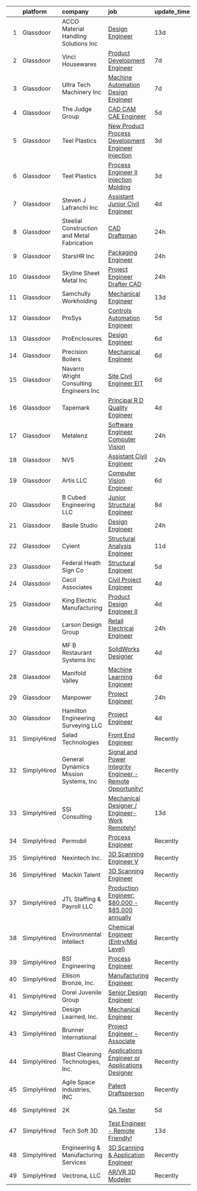 

|    | platform    | company                                     | job                                                                                                                                                                                                                                                                                                                                                                                                                                                                                                                                                                                                                                                                                                                                                                                                                                                                                                                                                                                                                                                                                                            | update_time   | location            |
|---:|:------------|:--------------------------------------------|:---------------------------------------------------------------------------------------------------------------------------------------------------------------------------------------------------------------------------------------------------------------------------------------------------------------------------------------------------------------------------------------------------------------------------------------------------------------------------------------------------------------------------------------------------------------------------------------------------------------------------------------------------------------------------------------------------------------------------------------------------------------------------------------------------------------------------------------------------------------------------------------------------------------------------------------------------------------------------------------------------------------------------------------------------------------------------------------------------------------|:--------------|:--------------------|
|  1 | Glassdoor   | ACCO Material Handling Solutions Inc        | [Design Engineer](https://www.glassdoor.com/partner/jobListing.htm?pos=111&ao=1110586&s=58&guid=000001811e171b689eb601c4389b72a4&src=GD_JOB_AD&t=SR&vt=w&ea=1&cs=1_55cc4cf5&cb=1654067240411&jobListingId=1007873994147&cpc=F88D5E57E2BAA8F6&jrtk=3-0-1g4f1e725r0hn801-1g4f1e72i2hs4000-f0e664d32b362283--6NYlbfkN0BFFS8zJVZenWItNE8lTFZnQq_3tJVmPdz7HSSz7xoRe9bTuWO1kppgetIzLAsPLkGesZbzOw6hdn7u1_ptyFY2Yh5TjROcfA-fIta3lKT7VlSJ1BWPf3Pj2ey6AZov32r578G1NYGwhr-PcsjD37JnIPmeI2zVpPTE-QebkRXn82hoQbuYCpdWBnTXQkCXGJhwgOTPJavIxkNcd6tDoKqfv0YMnNAjqBqfTGrqehu_Xky3UsIQaMHOb7hjAnuepAXiuja0r_m_ftKNK7mGkWKiMJWaT9a-C5JcnESMk7x8aSpkmifQexf-WXqdSEGngskPzBinZWgKMRlve2Wfg3kSGiIRFgbd6JQQbILoVTJLMEmsyi_pn_5L_0lyb7x4Z1eUP9jiN_IbANdkB3VjJz7TAkZpHirNq0H0f2qFL22DmnhRolqFzw68xGal2teyeRWN-sduQC-ymd-ox1ybw4IvH38rmLtiOL8TBUWSNUuV1HXVoLW7Z8RBKd6OVqbouNPOU1Ni06-l0Q%3D%3D)                                                                                                                                                                                                                                         | 13d           | York, PA            |
|  2 | Glassdoor   | Vinci Housewares                            | [Product Development Engineer](https://www.glassdoor.com/partner/jobListing.htm?pos=118&ao=1110586&s=58&guid=000001811e171b689eb601c4389b72a4&src=GD_JOB_AD&t=SR&vt=w&ea=1&cs=1_865e2e45&cb=1654067240412&jobListingId=1007890247544&cpc=BC616B31DCC8F979&jrtk=3-0-1g4f1e725r0hn801-1g4f1e72i2hs4000-4375639c36694ce6--6NYlbfkN0D5EoDI19pzLD_ZoAvoqM1-O9qeTV9KvYbDAr1-bMzVcSvjVkkQ6BvyGmywEUftIbPtnC8k4A-TRW_dF3zHwVp0OQdCc_CFJgeaFeS5fen8wAsar0I-Un9U3-Ry10OooFprQ_wphTcyWZAh8XnT2x8F2I1AeOn9Jhfgz0CxbAOjlacClusjiIStaqj4xKYL9y-kcVyJcNMjOXEQ0kED3_QQivaNyvsLS8fc5htMQ_aE94BeFD8D1C8heoAp1GVAv-aaXyXEIYDb_wEwIUUGOPOFdjdNG-jMUNoIS6bn7A7_-5SIRuRGx9c5HepxDX2dk0X_1rwv3ieZo751VWLwPYKUsXUJFfo0FeiIlhF_XTQBTUjxKJX59W373l2IUYXlGOlo7J9VlttN-RjCwXQeqCy6UZCztpVEQqHjteN36CBYOHcXFaac9xi_z6y0xdmMezK4an5rNs_LKVp-4mhNNPYM1GmcWSGZfk1h0cNifoQQQgPe_PWPuFNGv4-bKsI3y4G3aocVk-hRjA%3D%3D)                                                                                                                                                                                                                            | 7d            | La Mirada, CA       |
|  3 | Glassdoor   | Ultra Tech Machinery Inc                    | [Machine   Automation Design Engineer](https://www.glassdoor.com/partner/jobListing.htm?pos=124&ao=1110586&s=58&guid=000001811e171b689eb601c4389b72a4&src=GD_JOB_AD&t=SR&vt=w&ea=1&cs=1_e7e1b827&cb=1654067240413&jobListingId=1007888541246&cpc=77D8CEE05F182B4C&jrtk=3-0-1g4f1e725r0hn801-1g4f1e72i2hs4000-513c0de8cb0a2d00--6NYlbfkN0AIoC-Kl3yXaiZEPiSNegCgpfAebIgQXdTex3hHuPa71VVPmoPUkSahDVQnVIT-qT-tDuCjdsgw4I2cKv80SeImW_raUgLAfF7XJ6lVDEbu9P7LjA70J2adX7VdonLuslQx0tHwDuc11Ma1CCtwrJqy0A-IhAxkR9wwCSUQyTqoljFyHtQIM4TXlnWex--yEVeCL0NqikTxyTGb3HnnSZByAeMp61u8CEkv8-ba8x4bS0QBRjBh-VPVjDCotYOHecrxSvByHvc8PlVhyjWN7mN7psSPNgXglYrgA9C2zcBZRWDkRkLgMOgQFEyIxrXTmXa2APxahq8Zntom3yEaDlz4CotTX239RqxaeHl4peFrFcl3b7j9kD1sHyLyOeV3DFCqXgk-mg_gGY1pOCnNE-uFgiJTureU0UP3xU5tZ5qrSjdsHpCk11AOOQjIhrnBesNVgYDcQBfzhQ_zOxWYG3GycW8GKeJFk0-olUnEaFrf_NeetBGSOaSnjPnL-o26O1uaWvgKK4GJJfnM4XcbEhpU)                                                                                                                                                                                                                | 7d            | Cuyahoga Falls, OH  |
|  4 | Glassdoor   | The Judge Group                             | [CAD CAM CAE Engineer](https://www.glassdoor.com/partner/jobListing.htm?pos=101&ao=1110586&s=58&guid=000001811e171b689eb601c4389b72a4&src=GD_JOB_AD&t=SR&vt=w&cs=1_bec62ec6&cb=1654067240408&jobListingId=1007895133794&cpc=1C3D0743E8DC25A9&jrtk=3-0-1g4f1e725r0hn801-1g4f1e72i2hs4000-fae78ff3c575c1c6--6NYlbfkN0AEfvaTCbEyT-QU0mB1I0G9RQ6RLW6MmY4ibAKfSb27DkVWgLbvCGilYWmviU5BJjw2-IW_5_zKp2K9Iqb16U6NbR-Nz-4DJPb-tOcj-iN5tBHn0i5grRvx2zpOwwtpGXv040duLfRK3-ZgT8AH3XCX-tBb1HwSjRsp7swUdUfwC4wdv3w5p1LLI9kybzUaBAiz8OWjWwDuTxhMKA7J6GSUbeiGl1nvTJDvIBZnBl0g2ARSP_f2gl-UwgubbQdQcHb9w_g-zCq0nknUfSVHXUXoY_bV6F-9Om_FWcc8sRXU0O-jO1_jm8WXzyxmFRq36MdkJi0EjEcnwzsb2vKW5F1BPjcNdOf6zYyDjtogi0nFs29c-AlvRtGH3bTbKXhEDWQ1sR5IL5rwp7FPfq6SFGI9CSzkIhsxOyF5IofBHD8aNCHEbOaCzxq_g8Uz5OsCrZw5E111JJMALznU8R27e0fMJTgGqAFoAUCDV5D-kNJtS_o6gzzEC_XUQl58Y1_X91z3s4C-bKGrI67oOgzy3W-Ji7pIzGgmjPZG5B7PnBEqPRh7kR71xzLJHmbXCtKC4yT2v0AMqXJeyRhHCT3XmTTKdtDeCU__KfnGytg8li7j3tVsuyZvUvoZYI8mNu9FYUCA2ZJQoosVRw%3D%3D)                                                                                                         | 5d            | Remote              |
|  5 | Glassdoor   | Teel Plastics                               | [New Product Process Development Engineer   Injection](https://www.glassdoor.com/partner/jobListing.htm?pos=128&ao=1110586&s=58&guid=000001811e171b689eb601c4389b72a4&src=GD_JOB_AD&t=SR&vt=w&cs=1_ae766026&cb=1654067240413&jobListingId=1007900087630&cpc=608BEFD8E68346F1&jrtk=3-0-1g4f1e725r0hn801-1g4f1e72i2hs4000-9d6e896e0834850c--6NYlbfkN0CRz_6eAniD4B1hq5wXrn7rHUddnZb6rvgfDdRQQgFm5z2mlHHzhccM4uWxrRn_tYmWJLwvGYnWNoWSm5uufLE37HoEnpb8VaYLTeOw1rmm_tMAi8x0zP2sM72r20_e6Bz0T3Jnzv-D_xoZ6oVAYbrLPpTc1bFUwIY5cIiEm4OzS28G2u6Fvj-Ohuoxqv3mermdEz2GSPirtMtYFqVw0Jmt1xs8aLbtZY_GFNVx1FgMoizksJCZyZIRdLyXCxZfBUXyDW-k2CtHi6p_4Z4pMTA6NT_qp3D9u5yFrPPFlo1yiptwlfhCZqbJGoMDCPEo4Lvpiq88wIMpw1K0gx_iN0HZVeV09oeV1FsrB6KYeQHAI5heViRyGdOk23lGfsxhXKd7_-ROiBNYDrYqymqdAIce3LJvuleR16ATddD_VdsyX8DuXIDsKzWBfrN2crYrH5A9qnCvpMUrsKIBJHqJnfOrx3JYroDj3PPsJn2yhddiq2NY60zUIOsRiMii_PhpNwYv36QraMaguxpYIaXNwlKiG63ska2aPg0%3D)                                                                                                                                                                                       | 3d            | Chicago, IL         |
|  6 | Glassdoor   | Teel Plastics                               | [Process Engineer II   Injection Molding](https://www.glassdoor.com/partner/jobListing.htm?pos=125&ao=1110586&s=58&guid=000001811e171b689eb601c4389b72a4&src=GD_JOB_AD&t=SR&vt=w&cs=1_07b0da6a&cb=1654067240412&jobListingId=1007900087283&cpc=7914D502DECE078E&jrtk=3-0-1g4f1e725r0hn801-1g4f1e72i2hs4000-ce7a4584e4b9e386--6NYlbfkN0CRz_6eAniD4B1hq5wXrn7rHUddnZb6rvgfDdRQQgFm5z2mlHHzhccMX5kjNeTYMDgMfUgmXb7QONzVJ_T1Li0lJ4kHIq-ROL6xtA-HZAMvC2jLj3Gwq18eyjIiXprlXmeZhR_cpq9Ybh6E4u7-EvF1rXe_LlEnMuc5zoTepBA614eb7tfXn_llHqzf5x1OiDarVaXFgmvuRx1UkHaJQzgtnx8_p5SNwrG4P-SI-gxk4tf47HTdW2sb0EoE8I3zdYGwDGx5OzSwzY3A55WAjeyxeSVtjImoOLZIzCirt1msADDHQvWM_q_S2bIDMmZrKXJxwuhmxVkZYYqUMvMv3Hm43-Xfgl-DSxxu5VBQmXbv066p4TcEwCoVxjwc1H_rWgrghOIKhmDL5JJSJS1a7kjMl3ZZ3lzIqHU1lvr7ifiQdgs_HOhA5M6RNng6CWLSowrBUInGfHdZ3r6zMsAZ-KhYQ6NihuzXiAZAqhDrGO3U2DXViXJ7f4_VhgAH_ZaNV6jHUiyCW4V41d7kmuoMlVupPHlaPiU7SOQ%3D)                                                                                                                                                                                                    | 3d            | Madison, WI         |
|  7 | Glassdoor   | Steven J  Lafranchi  Inc                    | [Assistant   Junior Civil Engineer](https://www.glassdoor.com/partner/jobListing.htm?pos=103&ao=1110586&s=58&guid=000001811e171b689eb601c4389b72a4&src=GD_JOB_AD&t=SR&vt=w&ea=1&cs=1_3d7d1209&cb=1654067240409&jobListingId=1007899236167&cpc=3775E3D5AC4F75A4&jrtk=3-0-1g4f1e725r0hn801-1g4f1e72i2hs4000-81d681516ebb2445--6NYlbfkN0D_KRozbKJx95I3LRYgbj09bqBDFeyQG4s8tCOB31p2DEld8ztPbmN09lK1x0mXGdiz1Rov8eNVJZ4KZ0lrblLLlYCYSIiqXnxCxP4vwJ5WtwkgReC5NMacHbbPY4U67NMMAtV0nWjXrkbMUVARhIuHRqgNZ91hqussH96hFM7oP4W5Bfc1F3HpWlK2ZUgyBi7YGKNfsIQizRTbPxEI56t2LVV-VH2E1RMca6NmHP6Hu18a-MtmOEjxsm8zrApuNZ_KO3JiamtWP1YkUgUEXh04wEfiCQpsaHMt0Ly87MXYcASzqCmLdJIQS2Sp7bxtrI_pNuyiMsZkPsXrxOUpOR98Gg7t9z2DQE53kTC5fPvlwYMPz7vXvjFBFy4xbS0TwmzZEBPrHDD8k2Guw_WZTM50GUjJ6H1H26Wxav5cr5iGW9N3_Wq4pxmwkTU4jJ7PAvaEP7EJfLZ7yDXgKprR-LAVOotmmk0M9SWKzxSRTwDAsEkeU5zJ_fhwyV8QEjB3rY03ohwxbwFIabIiXSFJ1bUt)                                                                                                                                                                                                                   | 4d            | Petaluma, CA        |
|  8 | Glassdoor   | Steelial Construction and Metal Fabrication | [CAD Draftsman](https://www.glassdoor.com/partner/jobListing.htm?pos=122&ao=1110586&s=58&guid=000001811e171b689eb601c4389b72a4&src=GD_JOB_AD&t=SR&vt=w&ea=1&cs=1_588ba3d9&cb=1654067240412&jobListingId=1007905846090&cpc=D1AB73242940E063&jrtk=3-0-1g4f1e725r0hn801-1g4f1e72i2hs4000-ad664db201bb73cf--6NYlbfkN0AzJIKJrUelbtrYHeXwObzAy8QeHiMlCmpBehKcjiQe-EZyb3rOSofG7ISQlCuMnjOqUDLjRTXoCu4tls9kTfQBzWzo-NFjpNYBjN0KQnq31UFOTu9sD13hHy0z8-19ZYjEZyYFa_IxmtDEgwZZ19M7q-5MmaXFrHShYKgm0KAtG6is2VLQJWL0AEpquoET3e4jEJyC1quKEPrJxiYeypiGhPmxoefSbr9nmylWG0Bhnc5fKwGKtF_TvbMAJov4k5bnuEbkcZla1QEIUxT7HTnjK-JewVS51JYsM80mxAPcwQyiOx4zHbclbRH4iJe23YTjp-YDwiKGjjVxqyn41TTGJiti2xmRQeRvhrCW_yhzMFZYvJ0qSeXZ4jzU2Ws0csadPSEjD_LuLzKcjk-Ckz8riUlp4Ris5fgwLeYH46NzAEdIwODdtsKeUg0U9HKdEaPVsEJXAnDbn7RnIKTr_Tu7LTYrGqGVDqfPjEFiynJ_FSHgqfrgloq7IqTkcd-A5W3DDW6REb6dsg%3D%3D)                                                                                                                                                                                                                                           | 24h           | Vinton, OH          |
|  9 | Glassdoor   | StarsHR  Inc                                | [Packaging Engineer](https://www.glassdoor.com/partner/jobListing.htm?pos=113&ao=1110586&s=58&guid=000001811e171b689eb601c4389b72a4&src=GD_JOB_AD&t=SR&vt=w&ea=1&cs=1_7bfc13bc&cb=1654067240411&jobListingId=1007905836291&cpc=4C8E2822ED533607&jrtk=3-0-1g4f1e725r0hn801-1g4f1e72i2hs4000-f17e4d57f0f66ddc--6NYlbfkN0A-cNO692nOIiEu7PTX5gLND7JCcQpFw1vGcp6x9VH08BN-YNM244EmBeOwZ_riyDGOiI1ryr5lILKLPRFDEqs8aBZvw-wbHLIvbkc4a07KMeZwIG08Gq-SOkks60f2sin0GXrJAmex0Ic41YP2UT5Ahwj6knPhj2y4B4YBe73kvj9WQHYKQt6HAxZ-XuX2WOLBTiMjpQOHz16J4RMo3RQM5Hb30-vLGGKUHaVvzrxA0DEMH7wAaLHHMwSiZ_o7PbpgIavn5b3xlUqoa0_3xq6CQnLYf-jKWL4qcDGZvB1a4TXESWMCoLFukC6fc9UNGczc5duKoPR-vwxdJbKuKU32ToKte0XXXQcNSXWIsc0te0uWrLeFyJDHSuoarV71OQ5wDOifJu8sQqFHtGAVix-E8RVNMaSlHYPNVvGsxrFYXT-CPfSjOLF6LcPzPmoTCDV_8s6lPh8YjrtAMlSUQ3RzZS8IQIIpheMv3LKCejY8Q5VX05H6QwLWYy9CMCHGESSlyHwkRnbHPg%3D%3D)                                                                                                                                                                                                                                      | 24h           | Morristown, NJ      |
| 10 | Glassdoor   | Skyline Sheet Metal Inc                     | [Project Engineer Drafter  CAD ](https://www.glassdoor.com/partner/jobListing.htm?pos=116&ao=1110586&s=58&guid=000001811e171b689eb601c4389b72a4&src=GD_JOB_AD&t=SR&vt=w&ea=1&cs=1_ef918042&cb=1654067240412&jobListingId=1007906274728&cpc=1F1FB261E206CF3E&jrtk=3-0-1g4f1e725r0hn801-1g4f1e72i2hs4000-418e5bd7176eabb7--6NYlbfkN0AtR68e5gWpPxoovZgA7Udo-dcymoK0NpHFMpIgh7LYz56RXq4wpVwljF3l9XWRmvHXndKVJfHIljSXhf474Ucehc6meyU9QRZ_7sqWvicBxNU7DV0uSztkwH6XEGH9F_ODPPJFiAivVxZbIlvr9a9FCPA2Ow7BzG9AKaBBOZpc7HaeDrhKBl73vzcL2i_5IV4xWQgntga8cX3wGfI_o1CaD8giXu_bWTdxdIpo2V9JDzcK__YSC45NvB0uU1KTHZ1jLHvoLajUbPCqoSxDw-gMnLuC2nH_FNfWlZU_sPOLF2HXY6DeMhD4L5WR6817C3LinOQgntVLs50C0znyWQSxKvs6xLbAyYglGLPI2D7L7sV0xq3gRhYEbQuI49Z_l_YAwQbmKml7HAxhigpDzvr4-uhz1yo49MLhC-oR7dOu3mqFYHSqXaUFAArh2VKHdqUwZijNrQeu1lgFqAqa89kwsWzCEQowsk0oY-x6iOL927FztI0wluEmSlKvWAMsTSwP6LIDV7rv6Q%3D%3D)                                                                                                                                                                                                                          | 24h           | Troutdale, OR       |
| 11 | Glassdoor   | Samchully Workholding                       | [Mechanical Engineer](https://www.glassdoor.com/partner/jobListing.htm?pos=117&ao=1110586&s=58&guid=000001811e171b689eb601c4389b72a4&src=GD_JOB_AD&t=SR&vt=w&ea=1&cs=1_580c46d2&cb=1654067240412&jobListingId=1007875185665&cpc=7EF4045EBFF25D00&jrtk=3-0-1g4f1e725r0hn801-1g4f1e72i2hs4000-0c9a7c9e877481ed--6NYlbfkN0D4nuovUOU2dPryPr7-xanE7ZFWASvaSyNm3BqXIbrO0geIZjjFrgP5r8y6Kdeyiqa7r07cvduyIZKrlXZ4PYkD8d7yHnjGw1H_Vbf5ur-qv0tHOo_ok1qVjOv6MoEdqtKI8itP2QDMyJnW6tpJfBQwWdKTcRcFwWYWpsPQMv65F-Ds7F_jvrbVlpMslURuwUzU3zmxc8bsMQs-oo2aRnm6CPdZI55x0vLBZUnz3EoYXOWRyj2GoX3GTSpx0R39iQYFVHtQSyNX3_5MXXwsRUi3kS3JxZTi0BNUbEPrgLELFE_AgYhj04feYTofOFsjU7Bvor8hV987pURqvrV9gqVTA9mOEOFwAwyNdBsGi2wlO-QuCwEgvnYT5oRsU5cn2ZSmvutgyyeypm_9YPTKQLV6IU_UVkrmEd4M8WaylbJrBnKzFWW1iHUpDsjdW4ddOhWuS0HDsy7K5snRdE7jLc3MEe1XDHQFKwGbkw40n0skXjJFU3bILyG-n0LShqbNhh0%3D)                                                                                                                                                                                                                                                   | 13d           | Lake Forest, CA     |
| 12 | Glassdoor   | ProSys                                      | [Controls Automation Engineer](https://www.glassdoor.com/partner/jobListing.htm?pos=102&ao=1110586&s=58&guid=000001811e171b689eb601c4389b72a4&src=GD_JOB_AD&t=SR&vt=w&cs=1_7e311733&cb=1654067240408&jobListingId=1007895421291&cpc=6A743D8FEB6049F3&jrtk=3-0-1g4f1e725r0hn801-1g4f1e72i2hs4000-3c263e6f64f7ec45--6NYlbfkN0AAZ2KOaAKSdSA4s6ZFM8pp2b9gbp5FFgZTZvio99B7CKbGe8w0J7iHMyqH3r5O7LINfTDwF8xttHB247AtmiMO362FZHrlLJ7hIMp8R2iwvg4rrj-3yeSLEDXGxRo6ZoqOeVFImf32yxs5mtEQdEd7HZ7XtQH9DnhpaFROumOtkVUGF8cJnrstRD-uKdkvgIj3YU9zv_yCOpH3r67ZMvjjAV2EdpVcZm2UZ3QIwuizUSWWss-WMb9TaAGCXxbEhYK5Ftdr7eJbiJYo4DwAMBz-SsqENPiesoAu3exJJLVG497NWducNFUDkjbyEERnzTNDXKsN35MKhdo8BeN5fiEW5g8piGTQTHc1o93-EA2-dBGpV2yf00HGB3RXNmZ60Fl-zWIl8EdLMjus2bdroLNgkchsinAkGQlXjv2tZYsjaZ0ZCB72KCMns5wbckLVVMf4EsCTd_cBnqPNPJ4T1L1_EEzP5FK51EinIomx-JlPy_4zWsiAItroTCNU9ltUh8EI1SAYA-p77uFUJr7sg-eCjSNSG1wPxhqY44Yft9S57xT0CiPsPPhJvB3d305DwGBs_YHbHJhn2PahMacuZg-TGA1eC4IMlpenYsYFa-nvjn-Re7RvPhiCLBKAlau0CvCCuosw70vj_LBHY3ro2Hcv0VD927P4wJi264usQ6N_DQSU2yDehsAGS5J8kHSGKW4cWRN_GGS4rstcOcTBXdyrTBGi4ywR6oFgSYSDoFCAOg%3D%3D) | 5d            | Webb City, MO       |
| 13 | Glassdoor   | ProEnclosures                               | [Design Engineer](https://www.glassdoor.com/partner/jobListing.htm?pos=114&ao=1110586&s=58&guid=000001811e171b689eb601c4389b72a4&src=GD_JOB_AD&t=SR&vt=w&ea=1&cs=1_ba59b2d5&cb=1654067240411&jobListingId=1007892526729&cpc=DB3A3A67F9161FF1&jrtk=3-0-1g4f1e725r0hn801-1g4f1e72i2hs4000-1a35987553044738--6NYlbfkN0CHpSnjIPxMtekS58WZl5Olhjo2iWL5RjE_Boe0ccr3Fp74b-beha0UcTa0UEM84kpxrUputmv3yo3oDyYdgP0CO5NVXNgxxA1pzd8Eg70xN4GZ4e1Bv8w21V35XMjP9InwDtT8zEsqOksegvcIwLg5L1eD3UJrUpslVgbh4owHpkudqgzzb-o_sfuSo6AhtcBt99ragJ7zL6mBPAelLQYiN2MmafjTdsLQNpg0idwEIKwskQoHUblZC6tUifeqqHvcRGOxIJwbqKCRyw2M96_yv3tFA2AeCdCnDTR5nPNh_PMxiKegWGNp1A9xkJzC8aake-peZS4b_p7PJWZOtlsMerU1n52mwxav1WMx5-ZURZ3DZcFKfDXS56NyccuV2bMtvnmVCf5s2BFxMe9omsmuyhofDPjXtXeEJIueV1ti90dV9POBicm6h1Qi0uGcPuWJYYckXESXEjldgMTAqDEWLnFuYUu47GndDQel6RI1zbyuuNRJbhZPnx_l5CXYLyI%3D)                                                                                                                                                                                                                                                       | 6d            | Madison, IN         |
| 14 | Glassdoor   | Precision Boilers                           | [Mechanical Engineer](https://www.glassdoor.com/partner/jobListing.htm?pos=112&ao=1110586&s=58&guid=000001811e171b689eb601c4389b72a4&src=GD_JOB_AD&t=SR&vt=w&ea=1&cs=1_3dad1d88&cb=1654067240411&jobListingId=1007892918554&cpc=A4354B06E837AE94&jrtk=3-0-1g4f1e725r0hn801-1g4f1e72i2hs4000-adc773294579ab3d--6NYlbfkN0A3nGlxoRtA6NRuKdalV5HURoRHIr5zL44tUP6b_0bCfq5yHwM-pbVnKaZYD5j8C8QyKx1OcWz5aMdpOvo-qO-kpjaQ5ewdSgrgSvAYy7iVAMM07QueF975LqGYOQCrNJ_c2UmY7k6v7wJbJxiG3L4TDWmlyrnT5LOA5EP6QrGRmC1C42LfXSyzb0mD2YshVQUWfRW2-_SOInJsXhxSxd6bgJ3c0gaKLBE4Mwiq4xwwflmev4YJY_7_5-LgPsrfFR4d2YzH3z3mtwrPrmQmdITombmoipKhbyjSoYhg_eDjwHoitVP7Fwge9xizc879rqGU6QA4e66rVtLWYZjj1QCnrN5qrMVZg801kKIaXHTaOMQSjslm8GfAyOGSw6eoA2B2cpgrd-rnCTzCPnFeBW3ze8_dse2ySgy2c5U_ALvKJ5B2VpiY7k6eLobrPWz3KKfzUDSSnmWKk9dQ1n1YyxYDbYw9UTpy_9iy009RfPETtWk7rtwKwZGKqGiXNhGEjG3pt-vG_ShEsw%3D%3D)                                                                                                                                                                                                                                     | 6d            | Knoxville, TN       |
| 15 | Glassdoor   | Navarro   Wright Consulting Engineers  Inc  | [Site Civil Engineer   EIT](https://www.glassdoor.com/partner/jobListing.htm?pos=107&ao=1110586&s=58&guid=000001811e171b689eb601c4389b72a4&src=GD_JOB_AD&t=SR&vt=w&ea=1&cs=1_e36b4f6a&cb=1654067240409&jobListingId=1007892329397&cpc=9518339428975B27&jrtk=3-0-1g4f1e725r0hn801-1g4f1e72i2hs4000-f202c4390f59068e--6NYlbfkN0BdE_vG98IF7JZVQK0CwwmuM6QA7CcIgeu8djn-MsHfKT-OJ-9HkT86OPMQQzRk-gjWWILh5YWzDJg6nsBxSDShxpQASMk6KtMQOXnAhnbY9T9ZpV2gdSqhTx9jX1BTOZSRry9_xjvGbDvG9KvDFkVBy-z5MYmoZ7MqyLsH4A9IJLUP8yyIW-OORlV6XkWN0FcFHMuD9UVCRyeHvw2JRotpR9HtRFXbVPirJ0AFxRcXJM44KSFLpwsA85mSlGlOtLSNdCcraJ-wTfLglxPoDtY_di_jJrmnj0lvBnCEBXEUxBl2apwjz9GvxnjsYlMgjZq3VLwdLtDoL31Mz4FnFy5wpjPXdDZs8H0526PmJx9SOcnZ9SVJdZ4HBuPx3ZhsIRSE03PH688OyaJKTEpyH8rKdz_jntvzQokLxYheU6aicF4dwfwSpwtgYkx9fh8nGjP7QgOUYKud7lfR6PuBdAQFqejSFY2jf54CNUAWXubqj_EJilM01OTZooyN7-bTo9dLAD7m3fiIKVCdrAj88wCS)                                                                                                                                                                                                                           | 6d            | Sparks Glencoe, MD  |
| 16 | Glassdoor   | Tapemark                                    | [Principal R D Quality Engineer](https://www.glassdoor.com/partner/jobListing.htm?pos=105&ao=1110586&s=58&guid=000001811e171b689eb601c4389b72a4&src=GD_JOB_AD&t=SR&vt=w&ea=1&cs=1_7b1f4e13&cb=1654067240409&jobListingId=1007898762976&cpc=236B95A03C206867&jrtk=3-0-1g4f1e725r0hn801-1g4f1e72i2hs4000-972575d053355553--6NYlbfkN0D769QmwtMnNWOu3U3MSs6ZoWu2_JIdD1p8otXQvWnwRwBGnWqVrZmuMF44Ide97xc_i2BQYBODaNah7g4OoDFb7625-d-h48REShhZXcTTU8dPDn4HZY9-edUu-_aeB4sjXzSqb9Ng0cRT0dKzgelVp5KuaOUjvQz0oQgiBVn2Xs8Rt2-d63m_aeJWkSGrD91OTjh08t88JdKYmW8QyRxCGoUGqh59VXlBJBxTICR9sZCOCm7vzbgooqLXPqQ-QjVCi90lFiqxLkf99WYCxz5Nay8MtjKb7EU28Nf_U-YBN0P4HfDCJAg_KYSlEYM2LaGtIJHPNGMRfn2g8YVpeuKLtKxMpz_IZ8QkT-TEP328Xkc-tN6sOZDp0o96xJ1O5oy5IyZPsZkI6gpZDLGwyFG1zcK0X-0zrQWQbNmbp-vSqIa8UoieH8TWHiRBVooWPak2JwPb320ghSvsFNfC4iTA1gKOOJZ8CMnSynNXRCDgu4mbtxIU88b4gOVdOrRlvgh58JtGvYWgjcSH6y0p7-KT)                                                                                                                                                                                                                      | 4d            | Saint Paul, MN      |
| 17 | Glassdoor   | Metalenz                                    | [Software Engineer  Computer Vision ](https://www.glassdoor.com/partner/jobListing.htm?pos=108&ao=1110586&s=58&guid=000001811e171b689eb601c4389b72a4&src=GD_JOB_AD&t=SR&vt=w&ea=1&cs=1_da7d0a72&cb=1654067240409&jobListingId=1007905251366&cpc=77B39AA0EC91EA2F&jrtk=3-0-1g4f1e725r0hn801-1g4f1e72i2hs4000-6c4c806135512616--6NYlbfkN0CtwOkgDuej6vPfWODMxjOIyNEohQmdYMppGq8y8dOpBk5eKZmriSFYRd3MV0qcKT1Xmk1QVTgDoielEXXvhgIv_VwBl-wuH8ZA6FTzwXSrym5Y-qlK7M6P2eOQAyh7RVnvc7TqzE3FZ4mLTbKp8wS5LfEfsHT00zfnZQBQ06qDDLDrM3uFZkk0hEpfrYOMgcqOFvpqSKlYirX4Kw_UUWpEowZ7FppeZFzic1HSnzB6rpHE1P51nmTQmuc_At-OjW3X4hwUy80D4JAM7fcd669XP-z38U_NA1BiVp2-Y3CqfCxMZGagR_g1lYV7LKVFXEMpSq0gO1UU0OfuHTJbh47gW6EpcbKUcvJ0Me9paihID3_EEyCRF7a0EZEce6G2wVkbxbA7KsSNlFHT2uLuA07u-sQ7Vt84dgB4qU0wugfCn4Fxib9COtBRqMsfY2M6Ofd3GFww-RGGUpcrJs1ygKGX3T03y3GZ3ZuKKQXlTGgeNJsLQ116XD74CFrN9IFA8FGTgNelN7DbFg%3D%3D)                                                                                                                                                                                                                     | 24h           | Remote              |
| 18 | Glassdoor   | NV5                                         | [Assistant Civil Engineer](https://www.glassdoor.com/partner/jobListing.htm?pos=130&ao=1110586&s=58&guid=000001811e171b689eb601c4389b72a4&src=GD_JOB_AD&t=SR&vt=w&cs=1_46644627&cb=1654067240413&jobListingId=1007907200638&cpc=0B561D89933DD0A0&jrtk=3-0-1g4f1e725r0hn801-1g4f1e72i2hs4000-348b35cc9fb426bf--6NYlbfkN0B5ErWgTX1DuGpFjBtn3pzOpOEUZEj9qW8_LUrm9Vw7kb2d5uWKfKRSYXAKobuQtLNYH6JafSdCLzuWV9IZ_GOjhvQaDePcUiITes52zbTrjHW6hg2uUxw-hYBz75cIH5v3-ZLssPw3LY6FBo7uWXUUz2cPmRH9LLcAPUn2syCYalERtd5nqquPewLP6XcIVOQO-mi06hQguvtTV_XPkEe337sr8XqASIi3o_dL2BVUERPdi1NKJIesPzXFw3QtTMfyqxXZwwMuJYxj5XnkeYP8r_tX4RmhM1__Uxcgm7LhJy-NP2uDyYtDDeAdmJNKb8T-mWnFx_3c8m4ncC4gs4tYNoIX66mAtSUwpBILm1v8HKSGyQW43CLa3Dw-a8s6WCKZdQkgbm1kN9HCBDyoHpRwJI9xeUrkl47pF3_dFP_wxbwPm1kJT1CINrUJtRI8A794aCGbapLH82IsIiLA5k1eIlDPoLi6aY0dzn2-CSpNb1hSjtNFRZPXHGY84xlefc6Ga8ycsCCrV0Smwrh92R4RO4untfhbW7e_g2EHx7X-2x5m6PU1xVldo-LTCznuYKh-nnuxFcaYd4IO0jrooClWvRi5N0uHzDDok_OjF9tuZPyjNLwwsse4IT3fM74cP67gOKw6Hg5VXZchC3fMtCnnYU1glzeh8sL2HbEgHhRKtodU8ANtHNLxAXZZNBtq8XGVKosMkJiDOui6RTLt-LP32uZp0LHOQFU%3D)                   | 24h           | Melville, NY        |
| 19 | Glassdoor   | Artis  LLC                                  | [Computer Vision Engineer](https://www.glassdoor.com/partner/jobListing.htm?pos=109&ao=1110586&s=58&guid=000001811e171b689eb601c4389b72a4&src=GD_JOB_AD&t=SR&vt=w&ea=1&cs=1_01138d56&cb=1654067240409&jobListingId=1007892576193&cpc=E706C0852E54835B&jrtk=3-0-1g4f1e725r0hn801-1g4f1e72i2hs4000-9ce8a660d5287503--6NYlbfkN0A2-e4YwdxU-CdV13Vx9vfkOyEXpfUvrjKxirzv7427WBuLDFD9Ruk-S_qtFLMkvhQbseN8VxfkYL-aF92LFJ0UnIBOLzB4uVjtK2PfbiG-daCPcAHacJLeaZBxTvT2VgTA7Zm2zK0OViuq1vUKXdu2msf8Q5wcoFrbobj2ZT7nnqteg4oeYcidmydPXEHLYjuXuX-yXY_TTQSZrpQdASrLiBrnLqedbSv5IccqFslrg1JYnDUc5I_UE7xKlNQ6fIGQn1LPjRGhlAdPuJ6VSAoQd5BaquswF6IyEaXMb8iOQRtGfq2pksUoAbJuOwOFszjkHpTZ4OZCKzFDRagFpFY74rH95k6E2o5qTiPfrpswRzfYWj4XMey6TVlvUVqgqA1Ap86SW3IF_qDrdn0e9g77agnrh6XlabTc4Ax2NjDJZ7bK7lzp33hVS5HyjTBHNgtf4NU57x6KwW71-IVmzagTOTGUxiuRWe4cogHi8caR3ChGmEsP_HJETcON7kf3_clCjtDpLGnDfQ%3D%3D)                                                                                                                                                                                                                                | 6d            | Salt Lake City, UT  |
| 20 | Glassdoor   | B Cubed Engineering LLC                     | [Junior Structural Engineer](https://www.glassdoor.com/partner/jobListing.htm?pos=104&ao=1110586&s=58&guid=000001811e171b689eb601c4389b72a4&src=GD_JOB_AD&t=SR&vt=w&ea=1&cs=1_6f398813&cb=1654067240409&jobListingId=1007886311250&cpc=B36DCB80D2A155BC&jrtk=3-0-1g4f1e725r0hn801-1g4f1e72i2hs4000-1be27a3f2407c8ce--6NYlbfkN0AO-lx13pzomzdSppJUWL3QXsQT8oyFk4U4LWH8QC50Cr-zBueLseaI03DekY7-9JftCLQ3xfGh6lRiF4kzntwXS_1YEF9ModrKO80b_PjdsXmbkATEMUnjlf8FxjDZLrcezYBMhDUgOOP2SWP4ieY4fWRIGoZB1V0D94P99f1OVc6zla9SDW0D223kHkKnrGwYua2VQ8jGFbhX-_dVad38EaJO-Sz9XN95gxh_NAsuESya7XYjBhUJ6V6PBQHM7S7QTKUaVMJrbGOw-n197ySk_QyQMV-Jcw6KELfsJQn-yDvSyBMxPjIQ8iRH5yogs93IDXMQQcXLkWO7v-r3c1LyrnacArzxfy2u4NleKd1ytjIwbshtMtli8JxPnrp3iqagQLlom8WCBTX_RLY9NXHCFoqvRG-yAdLGnQ0iwNKuAdOS05pBPtP3SPPImQ3IDkobTAElne8Lvv7_7J8GihIQMygi75ttrJX1a1tfC-ySWa5rMRSXsCa-7uqPz7_6WW265duHeOKieCTd9U_CJVs8)                                                                                                                                                                                                                          | 8d            | Westport, CT        |
| 21 | Glassdoor   | Basile Studio                               | [Design Engineer](https://www.glassdoor.com/partner/jobListing.htm?pos=119&ao=1110586&s=58&guid=000001811e171b689eb601c4389b72a4&src=GD_JOB_AD&t=SR&vt=w&ea=1&cs=1_782649ab&cb=1654067240412&jobListingId=1007905907080&cpc=E1C104E4DB0A9973&jrtk=3-0-1g4f1e725r0hn801-1g4f1e72i2hs4000-e139dee4cc128dd1--6NYlbfkN0BdDHiSlq2TKVYTvK036ioTcRDjelCKzvFOpLFiF--0icOI5c6ey-PCjyZJdmY3OLlSuStPjB6qNwXzmKziUs5wEPN9vCHJ7AS-ryTK8zh5dKLzlmJh1PsDENrd_mNNgLmY5R-tWqAtlpLp6iqrutISuE-jgHpkrtvqK2z9BUX-2cE6_x_yQwmkNH8FBKR8fU_Ml-nIMcjNSa7Z035qzEQoPB4o1SFdb66IZ6ovjBE9iOV8AH86SAyS5lBqikpSz__LTSqI_HiJzpitLFs-4mvIHZRDgo5OE9jlkIZ9GQf1BKrJ-FDL6tiLzsk8O5w7Onr5JzDmnyOW638d1eVy8wnjFqmRhnesrb576OTZ2bejmYkcikuOvBa1hj9qtQxkDlCt3Y-mmSlcEAgIKyYPvBndjA4De1Wab28C19XAUNwz4Vmfe2YZ4jRgFKdahbnMVw60dvmmpKAh_jnTC0ZWPwGvJSjZTAGw5YqaFzFdj-tCmm6E4dG3c9MxBAIqZrJZJ9AljiMI5FSeyg%3D%3D)                                                                                                                                                                                                                                         | 24h           | San Diego, CA       |
| 22 | Glassdoor   | Cyient                                      | [Structural Analysis Engineer](https://www.glassdoor.com/partner/jobListing.htm?pos=123&ao=1110586&s=58&guid=000001811e171b689eb601c4389b72a4&src=GD_JOB_AD&t=SR&vt=w&ea=1&cs=1_e0e2f07d&cb=1654067240413&jobListingId=1007879881640&cpc=956B2567E1972B70&jrtk=3-0-1g4f1e725r0hn801-1g4f1e72i2hs4000-d087f01e2e44f157--6NYlbfkN0BHWGz48TIuZePriohsFgAoXDLVIgtHV7KDVn4HcV5WT-9tciw8HnKaFcILxB3sPBYlD0nMRl22FpU3PrgfuPbEwWx3ZuktVC9uoMi-vO905Re_XjfxOPGBIZYn9yVbQDt2TrJeCe-AMu1vGrShNy5I1y3198ZYsLgSxVeD8OMYaHLl09gkRdw_jlWRadm0W33Qy7Nkkpw89368lmbSnieY7M3RNwPQpamNBX_UGsTgUfBUPCh8brfdQuARjgrNEAV5GCSYScoXLcHgZj_ofFmFBqD7HrO8Ta9yah2_Wwz-WB8qWNMCT1QG8Vb1Gj7QMJrXv8S9G1swQnOOk8GbY37toTFvyqs191F0I2y6ECkERTs2eDrGmtlrs0H9rPWvDoeXt30m34rg9ErDI3J0jFXjLSXewcTQ87IwwJB8o_UbDu3fbT6Q5ki4gWcmQZG1bFlxh-jpI4UYrTQq8iF3bYXxgX2R7M31VlAI5HcfG0jcnDd3Mau8SxtYr1eZNPfwXfgnWKom2iN3fg%3D%3D)                                                                                                                                                                                                                            | 11d           | East Hartford, CT   |
| 23 | Glassdoor   | Federal Heath Sign Co                       | [Structural Engineer](https://www.glassdoor.com/partner/jobListing.htm?pos=110&ao=1110586&s=58&guid=000001811e171b689eb601c4389b72a4&src=GD_JOB_AD&t=SR&vt=w&ea=1&cs=1_9645b6a0&cb=1654067240410&jobListingId=1007895663659&cpc=9140140C3E201244&jrtk=3-0-1g4f1e725r0hn801-1g4f1e72i2hs4000-4b64214b38035fcc--6NYlbfkN0DN2ZYuRv5qJPvCqsSNMtLSQUnCbAXnR39RgDmUrd8by8L8G0fbNGY4AD_7umLogmxvwnOKTM75NTHMIZxnz4bvio4SBxzVFWbGflQxUIL1FoCVvIsaMygh6OqXvwd8d4q9TBZvIPcdFLETjOFLVU8urBMRZjBMkxt0Q2YbLefTbeXEoAprOyH3nURNrCyGYd0zM5QFA2Zt5AN4HoJVlRZQLEWrrm6dtXavBT70xrbZ4LqN5XchXL3gcS0XgGaQyGzXDV2ELb0RQhVJI2cpTnyNJ7cLgN8_ucrQLmJblu9ny9jsaeSrtcmOFdC6swir8hk-L3gcGxvKthz0U3BiiOVEAKXl1VlGuc0wAGu3KVDHsUA6xsO_6iATeSXh2aNAdI_7fLSNTvHW78ePTf5BWi5jpRZoqMQuW7vx0wb_W4DbPlOLdRQqWFwrAkVdAp-_HExhfa9nSiAxIA6B2Wp6kGSC9GGItvKtj--QtKaNd0aligsYRcBezSnlsItwFh4Bntg%3D)                                                                                                                                                                                                                                                   | 5d            | Tyler, TX           |
| 24 | Glassdoor   | Cecil   Associates                          | [Civil Project Engineer](https://www.glassdoor.com/partner/jobListing.htm?pos=106&ao=1110586&s=58&guid=000001811e171b689eb601c4389b72a4&src=GD_JOB_AD&t=SR&vt=w&ea=1&cs=1_9a696dbc&cb=1654067240410&jobListingId=1007899212550&cpc=42F897C3A39FB56F&jrtk=3-0-1g4f1e725r0hn801-1g4f1e72i2hs4000-cee0d3f8c11a8e09--6NYlbfkN0DeyJ4CP5CzwT7broxeUwKBt3co1QwKwWitRQqJu2WRZ0WRYEK4sRQPfdg9_n2E3a_4sBB6H5-ZAiNwJqUR6U_NeFkDc8P6GE39XpQ_5r19yV185Ma2h2wsS2HxVPdoUYMxjDgeor5_6oThSt142_DfFwOUk401B2G6GUBEvS32SgQ4cLkl9w_7XykBLBKPxyntry5OmMF33iwdFhA0-U-LyTMslK8hHZkjD1TwkM9F0jqBA6799NQOQfoH53cd4s2Eiuv3XdHMPoBON7oNQuVGENoSvPNrq0hJzbVP8grVD0kEkOGGT5IY3OiO1mFJnI-OMi76gN9ts-y4jVoeh2uVKkeg8kcU20MaS4OqQB883Kz-qT6sTUQMmz5lqqobFfbP0fnabxIJhpsP_VY3Sn1CA_YSnHcr7mOLMKB9Wx0PSh8o-kCU8RnFOQNm79IKzM98GeuvhKn4jYBJw-ClXNXNA3MtRAkZls-M1f2r6iSInuXEO0hyTjOBymp8KA9ywTzUSAjs9oj2tA%3D%3D)                                                                                                                                                                                                                                  | 4d            | Bothell, WA         |
| 25 | Glassdoor   | King Electric Manufacturing                 | [Product Design Engineer II](https://www.glassdoor.com/partner/jobListing.htm?pos=126&ao=1110586&s=58&guid=000001811e171b689eb601c4389b72a4&src=GD_JOB_AD&t=SR&vt=w&ea=1&cs=1_9f200f92&cb=1654067240413&jobListingId=1007899280588&cpc=31763034DC79FFE4&jrtk=3-0-1g4f1e725r0hn801-1g4f1e72i2hs4000-24bd0b3aafca8717--6NYlbfkN0ACdFhQWP37He2fdPsOVzRvlszQknr7Cdz8IwlO4qWUxd4iBDLAFmsfugHL9xS9MlTv_fgGkkcu3p0tSIHwFplcnMerrbnMP4k14wql90zJ7t5B2iXb9sLKgaO4AllKpkZ_LULe4wQDyHn-MaU8WAvIfC4HAKiiuXS8ZZXC2dxGjIsh6cyVbaxsLddr04m93mM0tV2m4Jd3VGSwb8P6Mma6xtJeGeaYdvp9Z0-uERpC4T3IwWL0fLDyIzO3xEwELldVg2Fg9rmSzN24kdIA1l-ZJ4-QdWxuGTfrClXP4bf6JdEdXLfjnyctTCqIC3RN6Uwa-agOy7e06i1usYpr82EovJ9T3Bbxij53eYXSZPTDDgX5r4RF9AwGMeauoh1dwwkKTwvj5MZ4ztxIIVDbqq8c1Yc2Y0Ei7Rkm4RTFMRVqC6NkrOalPxxhqe9WURmoUpGk82ohuC-2AwbXGLoB756HIlk9e3wk7JmSyjvXDiQyXqVsqtiSMGa6Vbt_LZu0Z2bPEZjNT8l9ZA%3D%3D)                                                                                                                                                                                                                              | 4d            | Seattle, WA         |
| 26 | Glassdoor   | Larson Design Group                         | [Retail Electrical Engineer](https://www.glassdoor.com/partner/jobListing.htm?pos=129&ao=1110586&s=58&guid=000001811e171b689eb601c4389b72a4&src=GD_JOB_AD&t=SR&vt=w&ea=1&cs=1_a365c34e&cb=1654067240413&jobListingId=1007905023698&cpc=A47415DDCBEBC78E&jrtk=3-0-1g4f1e725r0hn801-1g4f1e72i2hs4000-28511215a434e6fe--6NYlbfkN0BctA8jT9Ho8FRfiU2d5zHGiG1TQnMfZU5gkPuQGUb4GjUb9rOui6N-5UnynqomddgtD54exBb0hgeJpt5-wLIhGsy0ttG9KTKBHYIFcD_cSbJcst0vYpEkLy93ZcZTOUS6-LK8S_qbYoTP8NSDAMqDUlwTdFGg4Poqir7I2a-ACKW4ks-KyGBszWRQbhQzfvSrInN0hMMrSoS4eZIE48HgFVTJC6Zt2jkKai0vAi0szxgH6uYXo8XzUVtXic2MM5QuVTh3hCc8xhQ-ZUAQSR7AYNUXTLl_x3e9qKy6THZKttgs8p_Ijg_Qel_qPPN6hOnOpkiNqZ2q7BoyfQX9eaS5u9-JyWu1rHQEqGij6rSUHIyMTv5E_CVWqULRyqREEh8EtJqq419YX1k4IOvAbDtFpOjt1hZCVf7D2k-xUJsnPejfzTCjdWsL9IKGs4XKt2At_kesI4XNGq5nRT5RbrgeZ6XR7wVeSB2Hap73xb_WvrxOLbrlYVj7nUCWgvKXO210saOTq4WYrw%3D%3D)                                                                                                                                                                                                                              | 24h           | Harrisburg, PA      |
| 27 | Glassdoor   | MF B Restaurant Systems  Inc                | [SolidWorks Designer](https://www.glassdoor.com/partner/jobListing.htm?pos=115&ao=1110586&s=58&guid=000001811e171b689eb601c4389b72a4&src=GD_JOB_AD&t=SR&vt=w&ea=1&cs=1_3885e9b1&cb=1654067240411&jobListingId=1007898083695&cpc=4443A2658AEFA29C&jrtk=3-0-1g4f1e725r0hn801-1g4f1e72i2hs4000-33d710e7fe0865cb--6NYlbfkN0Bi-g4OEguhQEx4pjzkmulzkFDPdVMQm6g82nLRMcVRUHK_7i5h4gxFQ0QbmMzsK79ZxmzDzMc0k7_2En5y3F3sFdSWHAOLaaBO5iTSuq55bjL2CkFDus4IgnpqiBrpgoBDFsoylQrbbxrtlNqUePSC62V05ezzskZ6o7H6FlTTM1AWAMQREunLnmDNupRtNnA4E2s-0rvGCn7n-ysp3NThpcqqdVxn5STRQJNJgNeNNO7J-a1i_5o9RPC3_nBpjgx3LDWQYFAAkCJDb1pvBhkLiz-aBDoOH4J3e_KT5VYjwYnrjuO8t3BzqGHUH63f092b2rqiA6OrUwUgSm0tX4l064AP-jYazkfpowQHNsxfpTUQ0hrO3BwnWImJ_MMnFZqxDbRAxFd8Z8dPhLFPY6q6hDk78EmuytAIapv7JVeAb26OcSbc3794jvvU7NNoZXNgvh3CoVp9zKzFhat-Nw4Sg3-IZC4OnijtVvpAtyGssFmUJr8filimiVYYQ80Gf_fwAGLX6fhe6g%3D%3D)                                                                                                                                                                                                                                     | 4d            | Dunbar, PA          |
| 28 | Glassdoor   | Manifold Valley                             | [Machine Learning Engineer](https://www.glassdoor.com/partner/jobListing.htm?pos=127&ao=1110586&s=58&guid=000001811e171b689eb601c4389b72a4&src=GD_JOB_AD&t=SR&vt=w&ea=1&cs=1_eb513071&cb=1654067240413&jobListingId=1007892342522&cpc=ABD31432EBADCA3A&jrtk=3-0-1g4f1e725r0hn801-1g4f1e72i2hs4000-aee5fbc19980174c--6NYlbfkN0D0ZqxdZg2TwcIemQ4yr89eGinLCR7bn2QHXosobzuZIISjxMRKT4E3qfNpVFwPB_1OVYuPvxnNjuS8DeLkRHHdzBxZDspFuun_YXZC2WbMLPg1htwxRCgeMIwi8QzzFRlhB-uauEso6Hp-UHDfVpy4JBkE_t-zYpvXPmKntdRxIuMF5oRkQIPExmvQRWMNEIRgZnsESgX7V_EhStLVrKjw5cFiu6Pu1w5jYcfxdlDWdflwbzXIYU5sann76dtV9uS1GPb608ImVX1tR6AL2qT3yT7opqzd08tZ3t9ejfmj2hhkeIAxJmN7GGwwGAMzxU-TTh4P7U28eIoiVYy80PpVK9NaZoQvP85EWg-IMCG2nhI5uWrr1jN2qoSnq1J4FF23igFSvpq2E0MOxZxl1BEzx6itDnk8FNI0nOIYN94zhnOBhONGXU_uFVr46CODdHqF_oUGrJpobd8AzAnEa1GCmdqdthB6gj9E2WaObEau-uzhT_r4-t6Ju9WdhuTay6HMdOa5wfttyg%3D%3D)                                                                                                                                                                                                                               | 6d            | Los Angeles, CA     |
| 29 | Glassdoor   | Manpower                                    | [Project Engineer](https://www.glassdoor.com/partner/jobListing.htm?pos=121&ao=1110586&s=58&guid=000001811e171b689eb601c4389b72a4&src=GD_JOB_AD&t=SR&vt=w&ea=1&cs=1_dabf40d3&cb=1654067240413&jobListingId=1007905223253&cpc=5A6BA339226A12EC&jrtk=3-0-1g4f1e725r0hn801-1g4f1e72i2hs4000-d21ff14f778e09da--6NYlbfkN0BfB9bErNw1wHM4ifSKSHd55yFkhj-GK1vJEfOFc9t7p04-cSovlNg2daHJoGIH1JSclc1MSlvwk-iVBoifjs1tfGlGrjRRINuouZ29saZLjIjVtfPZf7-zRmbNkSVt2x3DVTFGWfH6NQrXM0UlYdhcmWJKJ4T3Vj2tROPIJgfIIJvTESQ4HIDyxrHRP7bOcv95TEDiKGyhs2enRfbwWxv_TeqETinX4mt19qXOIJGFWV3AKRiK9mstSh6rlr_bpVPpqG7lU9-5Fe-3cWM_oGodV6kFrXcqptuL9s5jokKFnZpHawsuuHRxqVb4Yvx0Ne2yPk05KpHZ_fWa98K48ca43G-X4lprTER-x8H3oSmlS1ko64WbUyUSGD28vF59x4mz1C2JmwVDUBZaA8J_8aDDmfJrFvxAT488VFt3aVywOvKKS3rlZJRI0MUsa5zQESDzxl0ddRDBO914ER4L-Lj-6-VibyDkvCvq5psAUOUevD8hSw_ErRuLHprdxKWykZ_kj5Lce4phlUc66K8XeOQB)                                                                                                                                                                                                                                    | 24h           | Shreveport, LA      |
| 30 | Glassdoor   | Hamilton Engineering   Surveying  LLC       | [Project Engineer](https://www.glassdoor.com/partner/jobListing.htm?pos=120&ao=1110586&s=58&guid=000001811e171b689eb601c4389b72a4&src=GD_JOB_AD&t=SR&vt=w&ea=1&cs=1_e14e7934&cb=1654067240412&jobListingId=1007897809301&cpc=E9BC9687A0F03B80&jrtk=3-0-1g4f1e725r0hn801-1g4f1e72i2hs4000-ff1c7b60570ddb3b--6NYlbfkN0DWtRa9NJfjQIs4MWRRqD4F41esfMsK79cV24t80VXfzS4MuagFM1iTl75VJPZLBbCAu_5RnFOLt7QOm4bo9OnRSEFf8t_tOQ5lxr8-pmZi6zMelPJmUvjW8CkPO-nnQNS031zaaIyRJrxZ1PxrEfJIWYhawoOzVc7LB1NSGJgcvp57sUmkDEbZ0ileix8rXsPjpaXWawjjc6MFMcbhDXQpaOQr67deu0GN1rLSMdBJlORMr-GyRbfc8jnG7CEif4jYEjyU3GHpaZBBcB9jjq6xTcvaUUUukdaOV7H-zo_TSW6yF1eRpumtCA6yWuetxxkJymjlHzrUezoDAGs7oeOTTurtbcDXyRWXEBfHvX_VMZ9g_jsDMJafuhqJ4q5XbQ3OxXDMNzaRvN33MT1FwE4QEnLNwoxv4ZQTtOGkzYSK9paAVwEs2GnyrH0Wwnubs0BC07rRcgdzDvnN8E_s1MKwS4dC3JiolSkh7y9PFlXkkNZSvPQ5_r-9RVp9ecRj7cUSbUEd4ibeqQ%3D%3D)                                                                                                                                                                                                                                        | 4d            | Tampa, FL           |
| 31 | SimplyHired | Salad Technologies                          | [Front End Engineer](https://www.simplyhired.com/job/6MaMBFAS_Ey87kUDvu4o5_3e6r6TtwlFnqsI0lyNKdRDtlturGuZxA?q=3d+engineer)                                                                                                                                                                                                                                                                                                                                                                                                                                                                                                                                                                                                                                                                                                                                                                                                                                                                                                                                                                                     | Recently      | Remote              |
| 32 | SimplyHired | General Dynamics Mission Systems, Inc       | [Signal and Power Integrity Engineer - Remote Opportunity!](https://www.simplyhired.com/job/JOXm1ZKG-3q7MJfbphHPuby4V0hLD8MRtUSX4_6JIkpTDqo5A0RHwQ?q=3d+engineer)                                                                                                                                                                                                                                                                                                                                                                                                                                                                                                                                                                                                                                                                                                                                                                                                                                                                                                                                              | Recently      | Remote              |
| 33 | SimplyHired | SSI Consulting                              | [Mechanical Designer / Engineer-Work Remotely!](https://www.simplyhired.com/job/VaQNU5xa0G0WPVoJDTZmSlYzUVaGMxkaDtl0vmWmIJo_ihyEyT9pRw?q=3d+engineer)                                                                                                                                                                                                                                                                                                                                                                                                                                                                                                                                                                                                                                                                                                                                                                                                                                                                                                                                                          | 13d           | Remote              |
| 34 | SimplyHired | Permobil                                    | [Process Engineer](https://www.simplyhired.com/job/dI8MIB4g9PFmFT28nq0N6V73vZYmxmVX5SGRgQ5MR5Z9v6HHMvhfZg?q=3d+engineer)                                                                                                                                                                                                                                                                                                                                                                                                                                                                                                                                                                                                                                                                                                                                                                                                                                                                                                                                                                                       | Recently      | Belleville, IL      |
| 35 | SimplyHired | Nexintech Inc.                              | [3D Scanning Engineer V](https://www.simplyhired.com/job/CmYm3-5_dL68lYpMRWqEm5kN7bQjbhRvfGMbHvRtkLal7qQu0VONCA?q=3d+engineer)                                                                                                                                                                                                                                                                                                                                                                                                                                                                                                                                                                                                                                                                                                                                                                                                                                                                                                                                                                                 | Recently      | Redmond, WA         |
| 36 | SimplyHired | Mackin Talent                               | [3D Scanning Engineer](https://www.simplyhired.com/job/UeSWZYnX7kDOVG816trivtvjHS75T_9AJJvNnq8Gr6sqH_DlO5m1WA?q=3d+engineer)                                                                                                                                                                                                                                                                                                                                                                                                                                                                                                                                                                                                                                                                                                                                                                                                                                                                                                                                                                                   | Recently      | Redmond, WA         |
| 37 | SimplyHired | JTL Staffing & Payroll LLC                  | [Production Engineer: $80,000 - $85,000 annually](https://www.simplyhired.com/job/r2tJPrIAXicfhKLRks8RcmJAZM5jxy90jc1A9oOnE_LF2fBSSUwUWg?q=3d+engineer)                                                                                                                                                                                                                                                                                                                                                                                                                                                                                                                                                                                                                                                                                                                                                                                                                                                                                                                                                        | Recently      | Pulaski, TN         |
| 38 | SimplyHired | Environmental Intellect                     | [Chemical Engineer (Entry/Mid Level)](https://www.simplyhired.com/job/WTkhBST3Wm_PWMXhwdj9lQnlW7WgVbojXPI3vBOrBC9RxvVS3nUVDw?q=3d+engineer)                                                                                                                                                                                                                                                                                                                                                                                                                                                                                                                                                                                                                                                                                                                                                                                                                                                                                                                                                                    | Recently      | Remote              |
| 39 | SimplyHired | BSI Engineering                             | [Process Engineer](https://www.simplyhired.com/job/3b8O4XgymJ8sUOfJMpk6-ssBXwJYJNGYVVWIfSB4TNRZ-0g9Q8cxaQ?q=3d+engineer)                                                                                                                                                                                                                                                                                                                                                                                                                                                                                                                                                                                                                                                                                                                                                                                                                                                                                                                                                                                       | Recently      | Remote +3 locations |
| 40 | SimplyHired | Ellison Bronze, Inc.                        | [Manufacturing Engineer](https://www.simplyhired.com/job/de_UwKX0R27B_joblnhNa9Trx3LwvepyzOoxcaGWN2FcLLueZCcVBw?q=3d+engineer)                                                                                                                                                                                                                                                                                                                                                                                                                                                                                                                                                                                                                                                                                                                                                                                                                                                                                                                                                                                 | Recently      | Warren, PA          |
| 41 | SimplyHired | Dorel Juvenile Group                        | [Senior Design Engineer](https://www.simplyhired.com/job/MOYdi07asyRFFmuzel1fVuWB2FBYVeVlLM1wjSimTnj5kp4lgzf5iA?q=3d+engineer)                                                                                                                                                                                                                                                                                                                                                                                                                                                                                                                                                                                                                                                                                                                                                                                                                                                                                                                                                                                 | Recently      | Columbus, IN        |
| 42 | SimplyHired | Design Learned, Inc.                        | [Mechanical Engineer](https://www.simplyhired.com/job/cFisiq3U-0hNsVnBs5g9aBY0pOKXdCbxa3wR-PBJl7ewFcsV5JAE5w?q=3d+engineer)                                                                                                                                                                                                                                                                                                                                                                                                                                                                                                                                                                                                                                                                                                                                                                                                                                                                                                                                                                                    | Recently      | Norwich, CT         |
| 43 | SimplyHired | Brunner International                       | [Project Engineer - Associate](https://www.simplyhired.com/job/9FYockVUQQ3izotCUrf86kSzw0RD0iYOQr3T1vzP_TzAYpoXdedblA?q=3d+engineer)                                                                                                                                                                                                                                                                                                                                                                                                                                                                                                                                                                                                                                                                                                                                                                                                                                                                                                                                                                           | Recently      | Medina, NY          |
| 44 | SimplyHired | Blast Cleaning Technologies, Inc.           | [Applications Engineer or Applications Designer](https://www.simplyhired.com/job/3PWWs_-_rmBiXAUZFYxVijYzX-hkYV2Pya5qwcNBPTKEHJAfXlWANg?q=3d+engineer)                                                                                                                                                                                                                                                                                                                                                                                                                                                                                                                                                                                                                                                                                                                                                                                                                                                                                                                                                         | Recently      | West Allis, WI      |
| 45 | SimplyHired | Agile Space Industries, INC                 | [Patent Draftsperson](https://www.simplyhired.com/job/_IBFmeBMk4Dne9gxGe6GfLIfWZhZqs9VvxCeVf0VTriHC8pfdWDTmg?q=3d+engineer)                                                                                                                                                                                                                                                                                                                                                                                                                                                                                                                                                                                                                                                                                                                                                                                                                                                                                                                                                                                    | Recently      | Durango, CO         |
| 46 | SimplyHired | 2K                                          | [QA Tester](https://www.simplyhired.com/job/4CKntm8ETZS9SC3V-0Q39Wmbh1k-cTFt5act1mOvbUqMRPBuJIH6jQ?q=3d+engineer)                                                                                                                                                                                                                                                                                                                                                                                                                                                                                                                                                                                                                                                                                                                                                                                                                                                                                                                                                                                              | 5d            | Moorpark, CA        |
| 47 | SimplyHired | Tech Soft 3D                                | [Test Engineer - Remote Friendly!](https://www.simplyhired.com/job/DWsjWLdArxLZC13yjbeGRHs132jEEJcXNl_RUeNQ-EhttL6BKq4N9g?q=3d+engineer)                                                                                                                                                                                                                                                                                                                                                                                                                                                                                                                                                                                                                                                                                                                                                                                                                                                                                                                                                                       | 13d           | Remote              |
| 48 | SimplyHired | Engineering & Manufacturing Services        | [3D Scanning & Application Engineer](https://www.simplyhired.com/job/mX1i2UXVLt18N7Y5iPv725cmqlveaQMIWpB4ocGChoUwMFRjpcEBsQ?q=3d+engineer)                                                                                                                                                                                                                                                                                                                                                                                                                                                                                                                                                                                                                                                                                                                                                                                                                                                                                                                                                                     | Recently      | Tampa, FL           |
| 49 | SimplyHired | Vectrona, LLC                               | [AR/VR 3D Modeler](https://www.simplyhired.com/job/xChihPkFU1wZ6pXA61naCm_kKeTK55q862VD82AF8rDcsdQdWulwRw?q=3d+engineer)                                                                                                                                                                                                                                                                                                                                                                                                                                                                                                                                                                                                                                                                                                                                                                                                                                                                                                                                                                                       | Recently      | Virginia Beach, VA  |